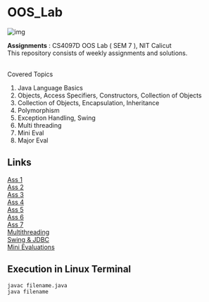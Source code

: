 # OOS_Lab

![img](https://static.javatpoint.com/core/images/what-is-object-oriented-programming.png)

**Assignments** : CS4097D OOS Lab ( SEM 7 ), NIT Calicut
<br/>
This repository consists of weekly assignments and solutions. 
<br/>
<br/>

Covered Topics
1. Java Language Basics
2. Objects, Access Specifiers, Constructors, Collection of Objects
3. Collection of Objects, Encapsulation, Inheritance
4. Polymorphism
5. Exception Handling, Swing
6. Multi threading
7. Mini Eval
8. Major Eval

## Links
[Ass 1](https://github.com/vasanthkumar18/OOPS_Lab/tree/main/ASS_1)<br/>
[Ass 2](https://github.com/vasanthkumar18/OOPS_Lab/tree/main/ASS_2)<br/>
[Ass 3](https://github.com/vasanthkumar18/OOPS_Lab/tree/main/ASS_3)<br/>
[Ass 4](https://github.com/vasanthkumar18/OOPS_Lab/tree/main/ASS_4)<br/>
[Ass 5](https://github.com/vasanthkumar18/OOPS_Lab/tree/main/ASS_5)<br/>
[Ass 6](https://github.com/vasanthkumar18/OOPS_Lab/tree/main/ASS_6)<br/>
[Ass 7](https://github.com/vasanthkumar18/OOPS_Lab/tree/main/ASS_7)<br/>
[Multithreading](https://github.com/vasanthkumar18/OOPS_Lab/blob/main/MultiThreading.pdf)<br/>
[Swing & JDBC](https://github.com/vasanthkumar18/OOPS_Lab/tree/main/Swing%20%26%20JDBC)<br/>
[Mini Evaluations](https://github.com/vasanthkumar18/OOPS_Lab/tree/main/Mini_Eval)<br/>

## Execution in Linux Terminal
``` diff
javac filename.java 
java filename
